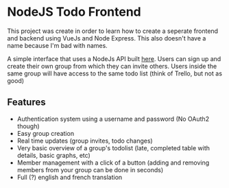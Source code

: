 
# NodeJS Todo Frontend
This project was create in order to learn how to create a seperate frontend and backend using VueJs and Node Express. This also doesn't have a name because I'm bad with names.

A simple interface that uses a NodeJs API built [here](https://github.com/PhuLN/mongodb-todo).
Users can sign up and create their own group from which they can invite others. Users inside the same group will have access to the same todo list (think of Trello, but not as good)


## Features

* Authentication system using a username and password (No OAuth2 though)
* Easy group creation
* Real time updates (group invites, todo changes)
* Very basic overview of a group's todolist (late, completed table with details, basic graphs, etc)
* Member management with a click of a button (adding and removing members from your group can be done in seconds)
* Full (?) english and french translation

